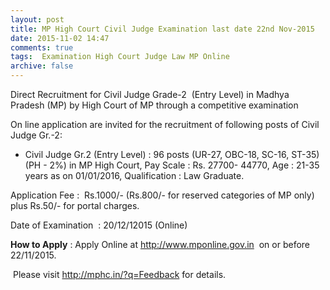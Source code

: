 ```yaml
---
layout: post
title: MP High Court Civil Judge Examination last date 22nd Nov-2015   
date: 2015-11-02 14:47
comments: true
tags:  Examination High Court Judge Law MP Online 
archive: false
---
```

Direct Recruitment for Civil Judge Grade-2  (Entry Level) in Madhya Pradesh (MP) by High Court of MP through a competitive examination

On line application are invited for the recruitment of following posts of Civil Judge Gr.-2:

- Civil Judge Gr.2 (Entry Level) : 96 posts (UR-27, OBC-18, SC-16, ST-35)  (PH - 2%) in MP High Court, Pay Scale : Rs. 27700- 44770, Age : 21-35 years as on 01/01/2016, Qualification : Law Graduate.

Application Fee :  Rs.1000/- (Rs.800/- for reserved categories of MP only) plus Rs.50/- for portal charges.

Date of Examination  : 20/12/12015 (Online) 

**How to Apply** : Apply Online at <http://www.mponline.gov.in>  on or before 22/11/2015.


 Please visit <http://mphc.in/?q=Feedback> for details. 




